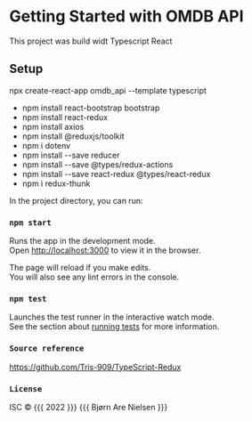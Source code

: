 # Getting Started with OMDB API

This project was build widt Typescript React

## Setup

npx create-react-app omdb_api --template typescript

- npm install react-bootstrap bootstrap
- npm install react-redux
- npm install axios
- npm install @reduxjs/toolkit
- npm i dotenv
- npm install --save reducer
- npm install --save @types/redux-actions
- npm install --save react-redux @types/react-redux
- npm i redux-thunk

In the project directory, you can run:

### `npm start`

Runs the app in the development mode.\
Open [http://localhost:3000](http://localhost:3000) to view it in the browser.

The page will reload if you make edits.\
You will also see any lint errors in the console.

### `npm test`

Launches the test runner in the interactive watch mode.\
See the section about [running tests](https://facebook.github.io/create-react-app/docs/running-tests) for more information.

### `Source reference`

https://github.com/Tris-909/TypeScript-Redux

### `License`

ISC © {{{ 2022 }}} {{{ Bjørn Are Nielsen }}}
